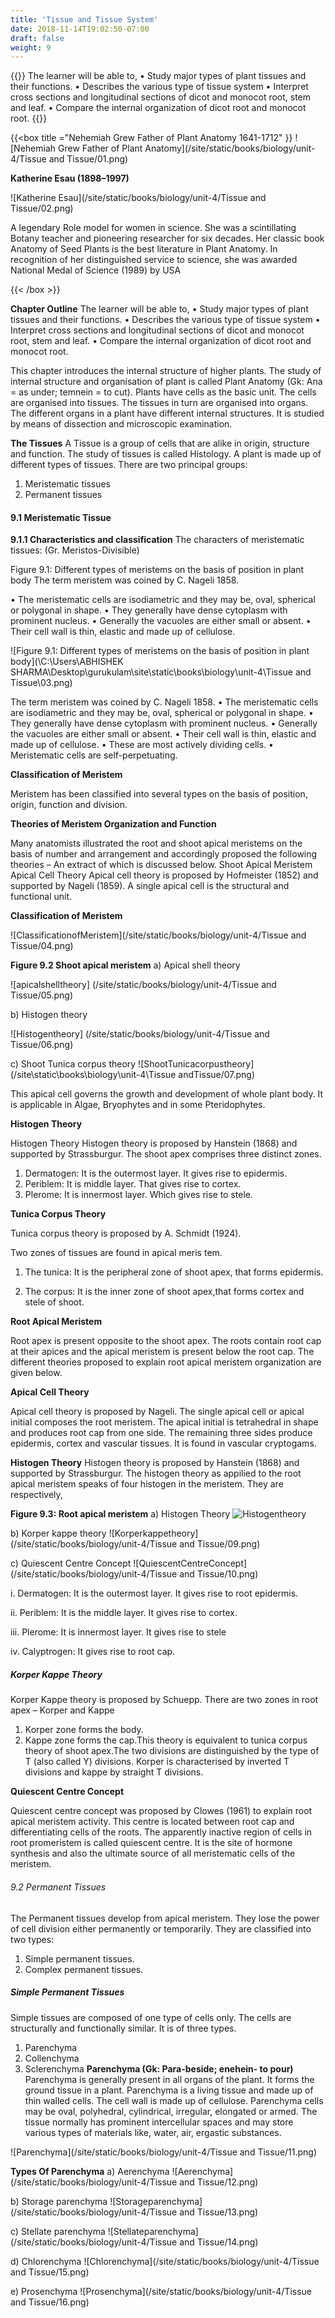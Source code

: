 ```yaml
---
title: 'Tissue and Tissue System'
date: 2018-11-14T19:02:50-07:00
draft: false
weight: 9
---
```

{{<box title = "Learning Objectives">}}
The learner will be able to,
• Study major types of plant tissues and
their functions.
• Describes the various type of tissue
system
• Interpret cross sections and longitudinal
sections of dicot and monocot root,
stem and leaf.
• Compare the internal organization of
dicot root and monocot root.
{{</box>}}

{{<box title ="Nehemiah Grew Father of Plant Anatomy 1641-1712" }}
![Nehemiah Grew Father of Plant Anatomy](/site/static/books/biology/unit-4/Tissue and Tissue/01.png)

**Katherine Esau (1898–1997)**

![Katherine Esau](/site/static/books/biology/unit-4/Tissue and Tissue/02.png)

A legendary Role model for women in
science. She was a scintillating Botany
teacher and pioneering researcher for six
decades. Her classic book Anatomy of
Seed Plants is the best
literature in Plant Anatomy.
In recognition of her
distinguished service to
science, she was awarded
National Medal of Science
(1989) by USA

{{< /box >}}

**Chapter Outline**
The learner will be able to,
• Study major types of plant tissues and
their functions.
• Describes the various type of tissue
system
• Interpret cross sections and longitudinal
sections of dicot and monocot root,
stem and leaf.
• Compare the internal organization of
dicot root and monocot root.

This chapter introduces the internal structure
of higher plants. The study of internal
structure and organisation of plant is called
Plant Anatomy (Gk: Ana = as under; temnein
= to cut). Plants have cells as the basic unit. The
cells are organised into tissues. The tissues in
turn are organised into organs. The different
organs in a plant have different internal
structures. It is studied by means of dissection
and microscopic examination.

**The Tissues**
A Tissue is a group of cells that are alike in
origin, structure and function. The study of
tissues is called Histology. A plant is made up
of different types of tissues.
There are two principal groups:
1. Meristematic tissues
2. Permanent tissues

#### 9.1 Meristematic Tissue
**9.1.1 Characteristics and classification**
The characters of meristematic tissues:
(Gr. Meristos-Divisible)

Figure 9.1: Different types of meristems on
the basis of position in plant body
The term meristem was coined by
C. Nageli 1858.

• The meristematic cells are isodiametric
and they may be, oval, spherical or
polygonal in shape.
• They generally have dense cytoplasm with
prominent nucleus.
• Generally the vacuoles are either small or
absent.
• Their cell wall is thin, elastic and made up
of cellulose.

![Figure 9.1: Different types of meristems on
the basis of position in plant body](\C:\Users\ABHISHEK SHARMA\Desktop\gurukulam\site\static\books\biology\unit-4\Tissue and Tissue\03.png)

The term meristem was coined by
C. Nageli 1858.
• The meristematic cells are isodiametric
and they may be, oval, spherical or
polygonal in shape.
• They generally have dense cytoplasm with
prominent nucleus.
• Generally the vacuoles are either small or
absent.
• Their cell wall is thin, elastic and made up 
of cellulose.
• These are most actively dividing cells.
• Meristematic cells are self-perpetuating.

**Classification of Meristem**

Meristem has been classified into several
types on the basis of position, origin,
function and division.

**Theories of Meristem Organization and Function**

Many anatomists illustrated the root
and shoot apical meristems on the basis
of number and arrangement and accordingly
proposed the following theories – An extract
of which is discussed below.
Shoot Apical Meristem
Apical Cell Theory
Apical cell theory is proposed by Hofmeister
(1852) and supported by Nageli (1859).
A single apical cell is the structural and
functional unit.

**Classification of Meristem**

![ClassificationofMeristem](/site/static/books/biology/unit-4/Tissue and Tissue/04.png)


**Figure 9.2 Shoot apical meristem**
a) Apical shell theory

![apicalshelltheory] (/site/static/books/biology/unit-4/Tissue and Tissue/05.png)

b) Histogen theory 

![Histogentheory] (/site/static/books/biology/unit-4/Tissue and Tissue/06.png)

c) Shoot Tunica corpus theory
![ShootTunicacorpustheory] (/site\static\books\biology\unit-4\Tissue andTissue/07.png)


This apical cell governs the growth
and development of whole plant body. It is
applicable in Algae, Bryophytes and in some
Pteridophytes.

**Histogen Theory**

Histogen Theory
Histogen theory is proposed by Hanstein
(1868) and supported by Strassburgur. The
shoot apex comprises three distinct zones.

1. Dermatogen: It is the outermost layer.
It gives rise to epidermis.
2. Periblem: It is middle layer. That gives rise
to cortex.
3. Plerome: It is innermost layer. Which
gives rise to stele.

**Tunica Corpus Theory**

Tunica corpus theory is proposed by
A. Schmidt (1924).

Two zones of tissues are found in apical
meris tem.

1. The tunica: It is the peripheral zone of
shoot apex, that forms epidermis.


2. The corpus: It is the inner zone of shoot
apex,that forms cortex and stele of shoot.

**Root Apical Meristem**

Root apex is present opposite to the shoot
apex. The roots contain root cap at their apices
and the apical meristem is present below the
root cap. The different theories proposed to
explain root apical meristem organization are
given below.

**Apical Cell Theory**

Apical cell theory is proposed by Nageli. The
single apical cell or apical initial composes the
root meristem. The apical initial is tetrahedral
in shape and produces root cap from one side.
The remaining three sides produce epidermis,
cortex and vascular tissues. It is found in
vascular cryptogams.

**Histogen Theory**
Histogen theory is proposed by Hanstein
(1868) and supported by Strassburgur. The
histogen theory as appilied to the root 
apical meristem speaks of four histogen in the
meristem. They are respectively,

**Figure 9.3: Root apical meristem**
a) Histogen Theory
![Histogentheory](/site/static/books/biology/unit-4/08.png)

b) Korper kappe theory
![Korperkappetheory](/site/static/books/biology/unit-4/Tissue and Tissue/09.png)

c) Quiescent Centre Concept
![QuiescentCentreConcept](/site/static/books/biology/unit-4/Tissue and Tissue/10.png)

i. Dermatogen: It is the outermost layer. It
gives rise to root epidermis.

ii. Periblem: It is the middle layer. It gives rise
to cortex.

iii. Plerome: It is innermost layer. It gives rise
to stele

iv. Calyptrogen: It gives rise to root cap.
##### Korper Kappe Theory

Korper Kappe theory is proposed by
Schuepp. There are two zones in root apex
– Korper and Kappe

1. Korper zone forms the body.
2. Kappe zone forms the cap.This theory is equivalent to tunica corpus theory of shoot
apex.The two divisions are distinguished
by the type of T (also called Y) divisions.
Korper is characterised by inverted T
divisions and kappe by straight T divisions.

**Quiescent Centre Concept**

Quiescent centre concept was proposed by
Clowes (1961) to explain root apical meristem
activity. This centre is located between root
cap and differentiating cells of the roots. The
apparently inactive region of cells in root
promeristem is called quiescent centre. It is the
site of hormone synthesis and also the ultimate
source of all meristematic cells of the meristem.

###### 9.2 Permanent Tissues
The Permanent tissues develop from apical
meristem. They lose the power of cell division
either permanently or temporarily. They are
classified into two types:
1. Simple permanent tissues.
2. Complex permanent tissues.

##### Simple Permanent Tissues
Simple tissues are composed of one type
of cells only. The cells are structurally and
functionally similar. It is of three types.
1. Parenchyma
2. Collenchyma
3. Sclerenchyma
**Parenchyma (Gk: Para-beside; enehein- to pour)**
Parenchyma is generally present in all organs
of the plant. It forms the ground tissue in a
plant. Parenchyma is a living tissue and made
up of thin walled cells. The cell wall is made
up of cellulose. Parenchyma cells may be oval,
polyhedral, cylindrical, irregular, elongated
or armed. The tissue normally has prominent
intercellular spaces and may store various types
of materials like, water, air, ergastic substances.

![Parenchyma](/site/static/books/biology/unit-4/Tissue and Tissue/11.png)

**Types Of Parenchyma**
a) Aerenchyma
![Aerenchyma](/site/static/books/biology/unit-4/Tissue and Tissue/12.png)

b) Storage parenchyma
![Storageparenchyma](/site/static/books/biology/unit-4/Tissue and Tissue/13.png)

c) Stellate parenchyma
![Stellateparenchyma](/site/static/books/biology/unit-4/Tissue and Tissue/14.png)

d) Chlorenchyma
![Chlorenchyma](/site/static/books/biology/unit-4/Tissue and Tissue/15.png)

e) Prosenchyma
![Prosenchyma](/site/static/books/biology/unit-4/Tissue and Tissue/16.png)




